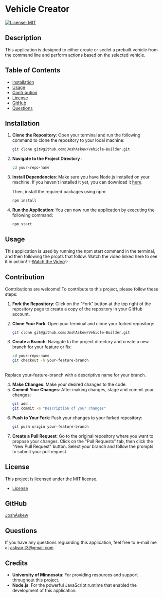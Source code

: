 # Vehicle Creator
[![License: MIT](https://img.shields.io/badge/License-MIT-yellow.svg)](https://opensource.org/licenses/MIT)

## Description
This application is designed to either create or seclet a prebuilt vehicle from the command line and perform actions based on the selected vehicle.

## Table of Contents
* [Installation](#installation)
* [Usage](#usage)
* [Contribution](#contribution)
* [License](#license)
* [GitHub](#github)
* [Questions](#questions)

## Installation
1. **Clone the Repository**:
   Open your terminal and run the following command to clone the repository to your local machine:

   ```bash
   git clone git@github.com:JoshAskew/Vehicle-Builder.git
2. **Navigate to the Project Directory** :

    ```bash
    cd your-repo-name
3. **Install Dependencies**: 
    Make sure you have Node.js installed on your machine. If you haven't installed it yet, you can download it [here](https://nodejs.org/en).

    Then, install the required packages using npm:
    ```bash
    npm install
4. **Run the Application**: 
    You can now run the application by executing the following command:
    ```bash
    npm start
## Usage
This application is used by running the npm start command in the terminal, and then following the propts that follow. Watch the video linked here to see it in action! 
✨[Watch the Video](https://drive.google.com/file/d/19dyXd6icqQi8VLXSVTm9SZ9lUpt5CDCf/view?usp=sharing)✨

## Contribution

Contributions are welcome! To contribute to this project, please follow these steps:

1. **Fork the Repository**:
   Click on the "Fork" button at the top right of the repository page to create a copy of the repository in your GitHub account.

2. **Clone Your Fork**:
   Open your terminal and clone your forked repository:

   ```bash
   git clone git@github.com:JoshAskew/Vehicle-Builder.git
3. **Create a Branch**:
    Navigate to the project directory and create a new branch for your feature or fix:

    ```bash
    cd your-repo-name
    git checkout -b your-feature-branch 
<br>
    Replace your-feature-branch with a descriptive name for your branch.

4. **Make Changes**: Make your desired changes to the code.
5. **Commit Your Changes**: After making changes, stage and commit your changes:
    ```bash
    git add .
    git commit -m "Description of your changes"
6. **Push to Your Fork**: Push your changes to your forked repository:
    ```bash
    git push origin your-feature-branch
7. **Create a Pull Request**: Go to the original repository where you want to propose your changes. Click on the "Pull Requests" tab, then click the "New Pull Request" button. Select your branch and follow the prompts to submit your pull request.

## License
This project is licensed under the MIT license.


* [License](https://opensource.org/license/mit)

## GitHub
[JoshAskew](https://github.com/JoshAskew)

## Questions
If you have any questions reguarding this application, feel free to e-mail me at asksprit3@gmail.com

## Credits
- **University of Minnesota**: For providing resources and support throughout this project.
- **Node.js**: For the powerful JavaScript runtime that enabled the development of this application.